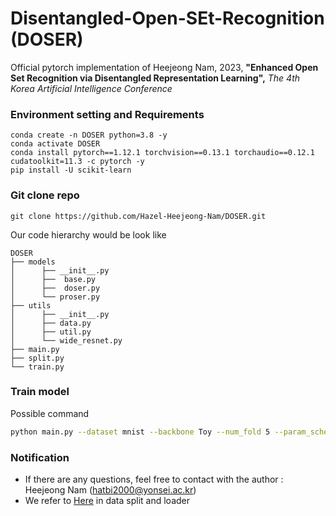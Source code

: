 # Disentangled-Open-SEt-Recognition (DOSER)

Official pytorch implementation of Heejeong Nam, 2023, **"Enhanced Open Set Recognition via Disentangled Representation Learning",** _The 4th Korea Artificial Intelligence Conference_

### Environment setting and Requirements

```
conda create -n DOSER python=3.8 -y
conda activate DOSER
conda install pytorch==1.12.1 torchvision==0.13.1 torchaudio==0.12.1 cudatoolkit=11.3 -c pytorch -y
pip install -U scikit-learn
```

### Git clone repo

```
git clone https://github.com/Hazel-Heejeong-Nam/DOSER.git
```

Our code hierarchy would be look like

```
DOSER
├── models
│      ├── __init__.py
│      ├──  base.py
│      ├──  doser.py
│      └── proser.py
├── utils
│      ├── __init__.py
│      ├── data.py
│      ├── util.py
│      └── wide_resnet.py
├── main.py
├── split.py
└── train.py
```

### Train model

Possible command
``` bash
python main.py --dataset mnist --backbone Toy --num_fold 5 --param_schedule 3 --param_step 0.03 --lr 0.003 --lambda1 0 --a 0.4 --b 1 --c 1 --d 0.5
```

### Notification 

- If there are any questions, feel free to contact with the author : Heejeong Nam (hatbi2000@yonsei.ac.kr)
- We refer to [Here](https://github.com/wjun0830/Difficulty-Aware-Simulator.git) in data split and loader





